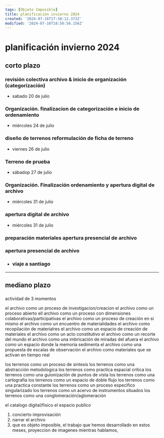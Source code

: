 ```yaml
---
tags: [Objeto Imposible]
title: planificación invierno 2024
created: '2024-07-16T17:38:12.373Z'
modified: '2024-07-16T18:56:56.156Z'
---
```


# planificación invierno 2024

## corto plazo

### revisión colectiva archivo & inicio de organización (categorización)

- sabado 20 de julio

### Organización. finalizacion de categorización e inicio de ordenamiento

- miércoles 24 de julio

### diseño de terrenos reformulación de ficha de terreno

- viernes 26 de julio

### Terreno de prueba

- sábadop 27 de julio

### Organización. Finalización ordenamiento y apertura digital de archivo

- miércoles 31 de julio

### apertura digital de archivo

- miércoles 31 de julio

### preparación materiales apertura presencial de archivo

### apertura presencial de archivo

- ### viaje a santiago

---

## mediano plazo

### 

actividad de 3 momentos

el archivo como un proceso de investigacion/creacion
el archivo como un proceso abierto
ell archivo como un proceso con dimensiones colaborativas/participativas
el archivo como un proceso de creación en si mismo
el archivo como un encuentro de materialidades
el archivo como recopilación de materialres
el archivo como un espacio de creación de materiales
el archivo como un acto constitutivo
el archivo como un recorte del mundo
el archivo como una imbricación de miradas del afuera
el archivo como un espacio donde la memoria sedimenta
el archivo como una propuesta de escalas de observación
el archivo como materiales que se activan en tiempo real

los terrenos como un proceso de sintesis
los terrenos como una abstracción metodologica
los terrenos como practica espacial critica
los terrenos como una guionización de puntos de vista
los terrenos como una cartografia
los terrenos como un espacio de doble flujo
los terrenos como una practica constante
los terrenos como un proceso especifico singularizado
los terrenos como un acervo de instrumentos situados
los terrenos como una conglomeración/aglomeración

el catalogo digital/fisico 
el espacio publico

1. concierto improvisación
2. narrar el archivo
3. que es objeto imposible, el trabajo que hemos desarrollado en estos meses, proyeccion de imagenes mientras hablamos,  
